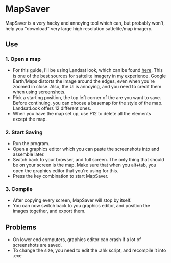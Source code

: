 # MapSaver

MapSaver is a very hacky and annoying tool which can, but probably won't, help you "download" very large high resolution sattelite/map imagery.

## Use

### 1. Open a map
  * For this guide, I'll be using Landsat look, which can be found [here](https://landsatlook.usgs.gov/sentinel2/viewer.html). This is one of the best sources for sattelite imagery in my experience. Google Earth/Maps distorts the image around the edges, even when you're zoomed in close. Also, the UI is annoying, and you need to credit them when using screenshots. 
  * Pick a starting position, the top left corner of the are you want to save. Before continuing, you can choose a basemap for the style of the map. LandsatLook offers 12 different ones.
  * When you have the map set up, use F12 to delete all the elements except the map.
### 2. Start Saving
  * Run the program.
  * Open a graphics editor which you can paste the screenshots into and assemble later.
  * Switch back to your browser, and full screen. The only thing that should be on your screen is the map. Make sure that when you alt+tab, you open the graphics editor that you're using for this.
  * Press the key combination to start MapSaver. 
### 3. Compile
  * After copying every screen, MapSaver will stop by itself. 
  * You can now switch back to you graphics editor, and position the images together, and export them.
## Problems
  * On lower end computers, graphics editor can crash if a lot of screenshots are saved.
  * To change the size, you need to edit the .ahk script, and recompile it into .exe
